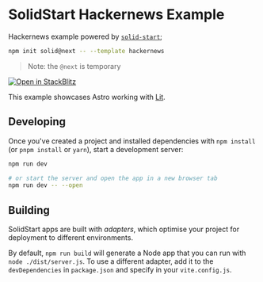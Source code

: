# SolidStart Hackernews Example

Hackernews example powered by [`solid-start`](https://github.com/ryansolid/solid-start/tree/master/packages/solid-start);

```bash
npm init solid@next -- --template hackernews
```

> Note: the `@next` is temporary

[![Open in StackBlitz](https://developer.stackblitz.com/img/open_in_stackblitz.svg)](https://stackblitz.com/github/solidjs/solid-start/tree/main/examples/hackernews)

This example showcases Astro working with [Lit](https://lit.dev/).

## Developing

Once you've created a project and installed dependencies with `npm install` (or `pnpm install` or `yarn`), start a development server:

```bash
npm run dev

# or start the server and open the app in a new browser tab
npm run dev -- --open
```

## Building

SolidStart apps are built with _adapters_, which optimise your project for deployment to different environments.

By default, `npm run build` will generate a Node app that you can run with `node ./dist/server.js`. To use a different adapter, add it to the `devDependencies` in `package.json` and specify in your `vite.config.js`.
